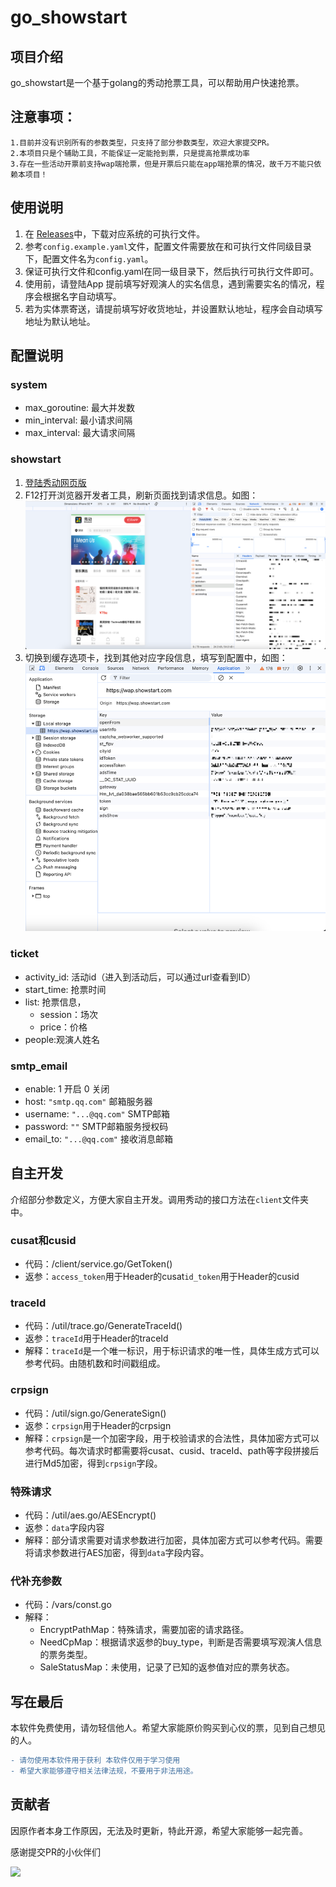 # go_showstart
## 项目介绍
go_showstart是一个基于golang的秀动抢票工具，可以帮助用户快速抢票。

## 注意事项：
    1.目前并没有识别所有的参数类型，只支持了部分参数类型，欢迎大家提交PR。
    2.本项目只是个辅助工具，不能保证一定能抢到票，只是提高抢票成功率
    3.存在一些活动开票前支持wap端抢票，但是开票后只能在app端抢票的情况，故千万不能只依赖本项目！

## 使用说明
1. 在 [Releases](https://github.com/staparx/go_showstart/releases)中，下载对应系统的可执行文件。
2. 参考`config.example.yaml`文件，配置文件需要放在和可执行文件同级目录下，配置文件名为`config.yaml`。
3. 保证可执行文件和config.yaml在同一级目录下，然后执行可执行文件即可。
4. 使用前，请登陆App 提前填写好观演人的实名信息，遇到需要实名的情况，程序会根据名字自动填写。
5. 若为实体票寄送，请提前填写好收货地址，并设置默认地址，程序会自动填写地址为默认地址。

## 配置说明

### system
- max_goroutine: 最大并发数
- min_interval: 最小请求间隔
- max_interval: 最大请求间隔

### showstart
1. [登陆秀动网页版](https://wap.showstart.com)
2. F12打开浏览器开发者工具，刷新页面找到请求信息。如图：
![img.png](./docs/img.png)
3. 切换到缓存选项卡，找到其他对应字段信息，填写到配置中，如图：
![img_1.png](docs/img_1.png)


### ticket
- activity_id: 活动id（进入到活动后，可以通过url查看到ID）
- start_time: 抢票时间
- list: 抢票信息，
  - session：场次
  - price：价格
- people:观演人姓名


### smtp_email
- enable: 1 开启 0 关闭
- host: `"smtp.qq.com"` 邮箱服务器
- username: `"...@qq.com"` SMTP邮箱
- password: `""`  SMTP邮箱服务授权码
- email_to: `"...@qq.com"` 接收消息邮箱


## 自主开发
介绍部分参数定义，方便大家自主开发。调用秀动的接口方法在`client`文件夹中。
### cusat和cusid
- 代码：/client/service.go/GetToken()
- 返参：`access_token`用于Header的cusat`id_token`用于Header的cusid

### traceId
- 代码：/util/trace.go/GenerateTraceId()
- 返参：`traceId`用于Header的traceId
- 解释：`traceId`是一个唯一标识，用于标识请求的唯一性，具体生成方式可以参考代码。由随机数和时间戳组成。

### crpsign
- 代码：/util/sign.go/GenerateSign()
- 返参：`crpsign`用于Header的crpsign
- 解释：`crpsign`是一个加密字段，用于校验请求的合法性，具体加密方式可以参考代码。每次请求时都需要将cusat、cusid、traceId、path等字段拼接后进行Md5加密，得到`crpsign`字段。

### 特殊请求
- 代码：/util/aes.go/AESEncrypt()
- 返参：`data`字段内容
- 解释：部分请求需要对请求参数进行加密，具体加密方式可以参考代码。需要将请求参数进行AES加密，得到`data`字段内容。

### 代补充参数
- 代码：/vars/const.go
- 解释：
  - EncryptPathMap：特殊请求，需要加密的请求路径。
  - NeedCpMap：根据请求返参的buy_type，判断是否需要填写观演人信息的票务类型。
  - SaleStatusMap：未使用，记录了已知的返参值对应的票务状态。


## 写在最后
本软件免费使用，请勿轻信他人。希望大家能原价购买到心仪的票，见到自己想见的人。

```diff
- 请勿使用本软件用于获利 本软件仅用于学习使用
- 希望大家能够遵守相关法律法规，不要用于非法用途。
```


## 贡献者
因原作者本身工作原因，无法及时更新，特此开源，希望大家能够一起完善。

感谢提交PR的小伙伴们

<a href="https://github.com/staparx/go_showstart/graphs/contributors">
  <img src="https://contrib.rocks/image?repo=staparx/go_showstart" />
</a>